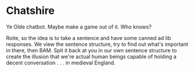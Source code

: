# Chatshire
Ye Olde chatbot.  Maybe make a game out of it.  Who knows?

Roite, so the idea is to take a sentence and have some canned ad lib responses.  We view the sentence structure, try to find out what's important in there, then BAM.  Spit it back at you in our own sentence structure to create the illusion that we're actual human beings capable of holding a decent conversation . . . in medieval England.